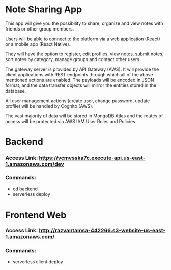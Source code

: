 # Note Sharing App

This app will give you the possibility to share, organize and view notes with friends or other group members.

Users will be able to connect to the platform via a web application (React) or a mobile app (React Native).

They will have the option to register, edit profiles, view notes, submit notes, sort notes by category, manage groups and contact other users.

The gateway server is provided by API Gateway (AWS). It will provide the client applications with REST endpoints through which all of the above mentioned actions are enabled. 
The payloads will be encoded in JSON format, and the data transfer objects will mirror the entities stored in the database.

All user management actions (create user, change password, update profile) will be handled by Cognito (AWS).

The vast majority of data will be stored in MongoDB Atlas and the routes of access will be protected via AWS IAM User Roles and Policies.

# Backend
### Access Link: https://vcmvsska7c.execute-api.us-east-1.amazonaws.com/dev
### Commands:
 - cd backend
 - serverless deploy

# Frontend Web
### Access Link: http://razvantamsa-442266.s3-website-us-east-1.amazonaws.com/
### Commands:
 - serverless client deploy

